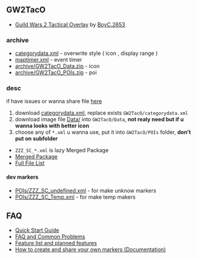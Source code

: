 
## GW2TacO

* [Guild Wars 2 Tactical Overlay](https://gw2taco.blogspot.com/) by [BoyC.2653](https://www.reddit.com/user/BoyC)

### archive

* [categorydata.xml](categorydata.xml) - overwrite style ( icon , display range )
* [maptimer.xml](maptimer.xml) - event timer
* [archive/GW2TacO_Data.zip](archive/GW2TacO_Data.zip) - icon
* [archive/GW2TacO_POIs.zip](archive/GW2TacO_POIs.zip) - poi

### desc

if have issues or wanna share file [here](https://github.com/bluelovers/node-gw2plus/issues)

1. download [categorydata.xml](categorydata.xml), replace exists `GW2TacO/categorydata.xml`
2. download image file [Data/](Data/) into `GW2TacO/Data`, **not realy need but if u wanna looks with better icon**
3. choose any of `*.xml` u wanna use, put it into `GW2TacO/POIs` folder, **don't put on subfolder**

* `ZZZ_SC_*.xml` is lazy Merged Package
* [Merged Package](POIs/Optional/)
* [Full File List](tree.md)

#### dev markers

* [POIs/ZZZ_SC_undefined.xml](ZZZ_SC_undefined.xml) - for make unknow markers
* [POIs/ZZZ_SC_Temp.xml](ZZZ_SC_Temp.xml) - for make temp makers

## FAQ

* [Quick Start Guide](http://gw2taco.blogspot.hu/2015/12/quick-start-guide.html)
* [FAQ and Common Problems](http://gw2taco.blogspot.hu/2015/12/faq-and-troubleshooter.html)
* [Feature list and planned features](http://gw2taco.blogspot.hu/2015/01/feature-list.html)
* [How to create and share your own markers (Documentation)](http://gw2taco.blogspot.hu/2016/01/how-to-create-your-own-marker-pack.html)

